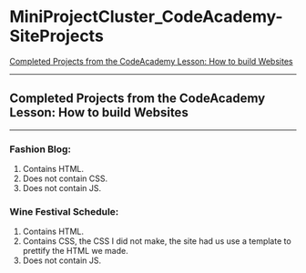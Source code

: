 # MiniProjectCluster_CodeAcademy-SiteProjects

[Completed Projects from the CodeAcademy Lesson: How to build Websites](https://www.codecademy.com/learn/paths/learn-how-to-build-websites)

----------------------
## Completed Projects from the CodeAcademy Lesson: How to build Websites
----------------------
### Fashion Blog:

1. Contains HTML.
2. Does not contain CSS.
3. Does not contain JS.

### Wine Festival Schedule:

1. Contains HTML.
2. Contains CSS, the CSS I did not make, the site had us use a template to prettify the HTML we made.
3. Does not contain JS.

